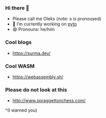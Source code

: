 ### Hi there 👋

- Please call me Oleks (note: s is pronoused)
- 🔭 I’m currently working on [pyto](https://github.com/o1eks/pyto)
- 😄 Pronouns: he/him

### Cool blogs
- https://surma.dev/

### Cool WASM
- https://webassembly.sh/

### Please do not look at this
- http://www.spraggettonchess.com/

^(I warned you)
